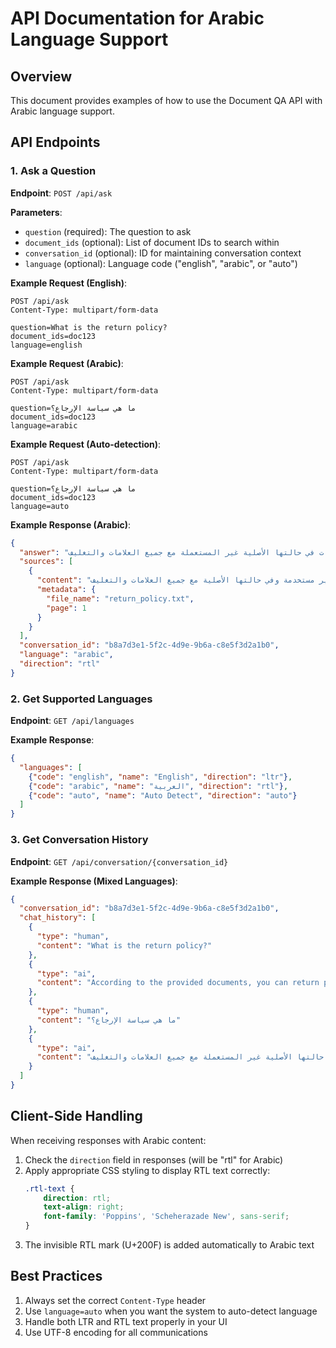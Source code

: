 # API Documentation for Arabic Language Support

## Overview

This document provides examples of how to use the Document QA API with Arabic language support.

## API Endpoints

### 1. Ask a Question

**Endpoint**: `POST /api/ask`

**Parameters**:
- `question` (required): The question to ask
- `document_ids` (optional): List of document IDs to search within
- `conversation_id` (optional): ID for maintaining conversation context
- `language` (optional): Language code ("english", "arabic", or "auto")

**Example Request (English)**:
```
POST /api/ask
Content-Type: multipart/form-data

question=What is the return policy?
document_ids=doc123
language=english
```

**Example Request (Arabic)**:
```
POST /api/ask
Content-Type: multipart/form-data

question=ما هي سياسة الإرجاع؟
document_ids=doc123
language=arabic
```

**Example Request (Auto-detection)**:
```
POST /api/ask
Content-Type: multipart/form-data

question=ما هي سياسة الإرجاع؟
document_ids=doc123
language=auto
```

**Example Response (Arabic)**:
```json
{
  "answer": "‏وفقًا للمستندات المقدمة، سياسة الإرجاع تسمح بإرجاع المنتجات خلال 30 يومًا من تاريخ الشراء مع وجود إيصال. يجب أن تكون المنتجات في حالتها الأصلية غير المستعملة مع جميع العلامات والتغليف.",
  "sources": [
    {
      "content": "سياسة الإرجاع: يمكن إرجاع المنتجات خلال 30 يومًا من الشراء مع إيصال. يجب أن تكون المنتجات غير مستخدمة وفي حالتها الأصلية مع جميع العلامات والتغليف.",
      "metadata": {
        "file_name": "return_policy.txt",
        "page": 1
      }
    }
  ],
  "conversation_id": "b8a7d3e1-5f2c-4d9e-9b6a-c8e5f3d2a1b0",
  "language": "arabic",
  "direction": "rtl"
}
```

### 2. Get Supported Languages

**Endpoint**: `GET /api/languages`

**Example Response**:
```json
{
  "languages": [
    {"code": "english", "name": "English", "direction": "ltr"},
    {"code": "arabic", "name": "العربية", "direction": "rtl"},
    {"code": "auto", "name": "Auto Detect", "direction": "auto"}
  ]
}
```

### 3. Get Conversation History

**Endpoint**: `GET /api/conversation/{conversation_id}`

**Example Response (Mixed Languages)**:
```json
{
  "conversation_id": "b8a7d3e1-5f2c-4d9e-9b6a-c8e5f3d2a1b0",
  "chat_history": [
    {
      "type": "human",
      "content": "What is the return policy?"
    },
    {
      "type": "ai",
      "content": "According to the provided documents, you can return products within 30 days of purchase with a receipt. Products must be unused and in their original condition with all tags and packaging."
    },
    {
      "type": "human",
      "content": "ما هي سياسة الإرجاع؟"
    },
    {
      "type": "ai",
      "content": "‏وفقًا للمستندات المقدمة، سياسة الإرجاع تسمح بإرجاع المنتجات خلال 30 يومًا من تاريخ الشراء مع وجود إيصال. يجب أن تكون المنتجات في حالتها الأصلية غير المستعملة مع جميع العلامات والتغليف."
    }
  ]
}
```

## Client-Side Handling

When receiving responses with Arabic content:

1. Check the `direction` field in responses (will be "rtl" for Arabic)
2. Apply appropriate CSS styling to display RTL text correctly:
   ```css
   .rtl-text {
       direction: rtl;
       text-align: right;
       font-family: 'Poppins', 'Scheherazade New', sans-serif;
   }
   ```
3. The invisible RTL mark (U+200F) is added automatically to Arabic text

## Best Practices

1. Always set the correct `Content-Type` header
2. Use `language=auto` when you want the system to auto-detect language
3. Handle both LTR and RTL text properly in your UI
4. Use UTF-8 encoding for all communications
